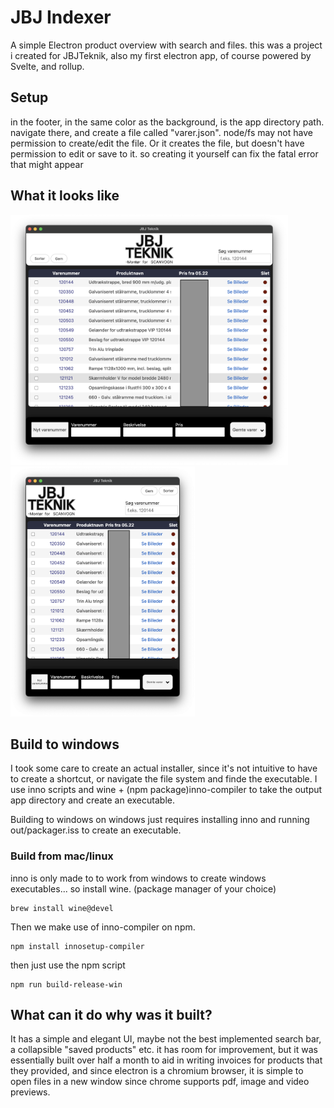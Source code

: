 # JBJ Indexer
A simple Electron product overview with search and files.
this was a project i created for JBJTeknik, also my first electron app, of course powered by Svelte, and rollup.

## Setup

in the footer, in the same color as the background, is the app directory path. navigate there, and create a file called "varer.json". node/fs may not have permission to create/edit the file. 
Or it creates the file, but doesn't have permission to edit or save to it. so creating it yourself can fix the fatal error that might appear

## What it looks like

<div>
  <img src="image.png" height= 400\>
  <img src="image2.png" height= 400\>
</div>

## Build to windows
I took some care to create an actual installer, since it's not intuitive to have to create a shortcut, or navigate the file system and finde the executable.
I use inno scripts and wine + (npm package)inno-compiler to take the output app directory and create an executable.

Building to windows on windows just requires installing inno and running out/packager.iss to create an executable.

### Build from mac/linux
inno is only made to to work from windows to create windows executables...
so install wine. (package manager of your choice)
```
brew install wine@devel
```
Then we make use of inno-compiler on npm.
```
npm install innosetup-compiler
```
then just use the npm script 
```
npm run build-release-win
```
## What can it do why was it built?
It has a simple and elegant UI, maybe not the best implemented search bar, a collapsible "saved products" etc. it has room for improvement, but it was essentially built over half a month to aid in writing invoices for products that they provided, and since electron is a chromium browser, it is simple to open files in a new window since chrome supports pdf, image and video previews.
